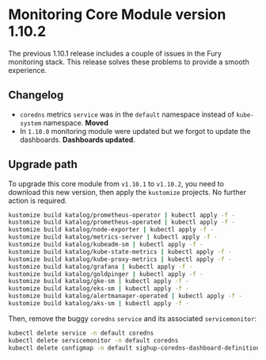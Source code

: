 # Monitoring Core Module version 1.10.2

The previous 1.10.1 release includes a couple of issues in the Fury monitoring stack.
This release solves these problems to provide a smooth experience.

## Changelog

- `coredns` metrics `service` was in the `default` namespace instead of `kube-system` namespace. **Moved**
- In `1.10.0` monitoring module were updated but we forgot to update the dashboards. **Dashboards updated**.

## Upgrade path

To upgrade this core module from `v1.10.1` to `v1.10.2`, you need to download this new version, then apply the
`kustomize` projects. No further action is required.

```bash
kustomize build katalog/prometheus-operator | kubectl apply -f -
kustomize build katalog/prometheus-operated | kubectl apply -f -
kustomize build katalog/node-exporter | kubectl apply -f -
kustomize build katalog/metrics-server | kubectl apply -f -
kustomize build katalog/kubeadm-sm | kubectl apply -f -
kustomize build katalog/kube-state-metrics | kubectl apply -f -
kustomize build katalog/kube-proxy-metrics | kubectl apply -f -
kustomize build katalog/grafana | kubectl apply -f -
kustomize build katalog/goldpinger | kubectl apply -f -
kustomize build katalog/gke-sm | kubectl apply -f -
kustomize build katalog/eks-sm | kubectl apply -f -
kustomize build katalog/alertmanager-operated | kubectl apply -f -
kustomize build katalog/aks-sm | kubectl apply -f -
```

Then, remove the buggy `coredns` `service` and its associated `servicemonitor`:

```bash
kubectl delete service -n default coredns
kubectl delete servicemonitor -n default coredns
kubectl delete configmap -n default sighup-coredns-dashboard-definition
```
